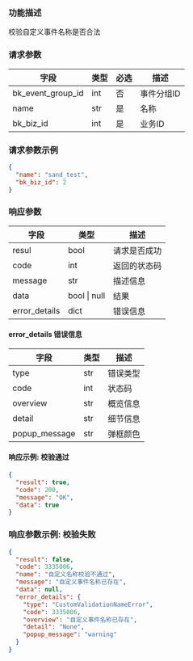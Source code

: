 ### 功能描述

校验自定义事件名称是否合法


### 请求参数

| 字段                | 类型  | 必选 | 描述     |
|-------------------|-----|----|--------|
| bk_event_group_id | int | 否  | 事件分组ID |
| name              | str | 是  | 名称     |
| bk_biz_id         | int | 是  | 业务ID   |

### 请求参数示例

```json
{
  "name": "sand_test",
  "bk_biz_id": 2
}
```

### 响应参数

| 字段            | 类型           | 描述     |
|---------------|--------------|--------|
| resul         | bool         | 请求是否成功 |
| code          | int          | 返回的状态码 |
| message       | str          | 描述信息   |
| data          | bool \| null | 结果     |
| error_details | dict         | 错误信息   |

#### error_details 错误信息

| 字段            | 类型  | 描述   |
|---------------|-----|------|
| type          | str | 错误类型 |
| code          | int | 状态码  |
| overview      | str | 概览信息 |
| detail        | str | 细节信息 |
| popup_message | str | 弹框颜色 |

#### 响应示例: 校验通过

```json
{
  "result": true,
  "code": 200,
  "message": "OK",
  "data": true
}
```

### 响应参数示例: 校验失败

```json
{
  "result": false,
  "code": 3335006,
  "name": "自定义名称校验不通过",
  "message": "自定义事件名称已存在",
  "data": null,
  "error_details": {
    "type": "CustomValidationNameError",
    "code": 3335006,
    "overview": "自定义事件名称已存在",
    "detail": "None",
    "popup_message": "warning"
  }
}
```

